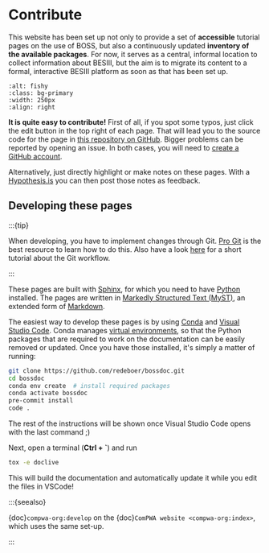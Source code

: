 # Contribute

This website has been set up not only to provide a set of **accessible**
tutorial pages on the use of BOSS, but also a continuously updated **inventory
of the available packages**. For now, it serves as a central, informal location
to collect information about BESIII, but the aim is to migrate its content to a
formal, interactive BESIII platform as soon as that has been set up.

```{image} _static/edit-button.png
:alt: fishy
:class: bg-primary
:width: 250px
:align: right
```

**It is quite easy to contribute!** First of all, if you spot some typos, just
click the edit button in the top right of each page. That will lead you to the
source code for the page in
[this repository on GitHub](https://github.com/redeboer/bossdoc). Bigger
problems can be reported by opening an issue. In both cases, you will need to
[create a GitHub account](https://github.com/join).

Alternatively, just directly highlight or make notes on these pages. With a
[Hypothesis.is](https://hypothes.is) you can then post those notes as feedback.

## Developing these pages

:::{tip}

When developing, you have to implement changes through Git.
[Pro Git](https://git-scm.com/book/en/v2) is the best resource to learn how to
do this. Also have a look [here](https://guides.github.com/introduction/flow)
for a short tutorial about the Git workflow.

:::

These pages are built with [Sphinx](https://www.sphinx-doc.org/en/master), for
which you need to have [Python](https://www.python.org) installed. The pages
are written in
[Markedly Structured Text (MyST)](https://myst-parser.readthedocs.io), an
extended form of [Markdown](https://en.wikipedia.org/wiki/Markdown).

The easiest way to develop these pages is by using
[Conda](https://conda.io/projects/conda/en/latest/user-guide/install/index.html)
and [Visual Studio Code](https://code.visualstudio.com). Conda manages
[virtual environments](https://realpython.com/python-virtual-environments-a-primer),
so that the Python packages that are required to work on the documentation can
be easily removed or updated. Once you have those installed, it's simply a
matter of running:

```bash
git clone https://github.com/redeboer/bossdoc.git
cd bossdoc
conda env create  # install required packages
conda activate bossdoc
pre-commit install
code .
```

The rest of the instructions will be shown once Visual Studio Code opens with
the last command ;)

Next, open a terminal (**Ctrl + `**) and run

<!-- cspell:ignore doclive -->

```bash
tox -e doclive
```

This will build the documentation and automatically update it while you edit
the files in VSCode!

:::{seealso}

{doc}`compwa-org:develop` on the {doc}`ComPWA website <compwa-org:index>`,
which uses the same set-up.

:::
